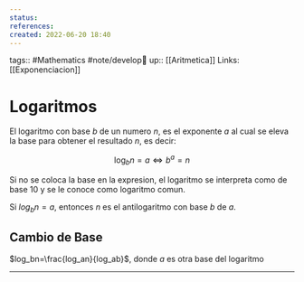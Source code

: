 ```yaml
---
status:
references:
created: 2022-06-20 18:40
---
```

tags:: #Mathematics #note/develop🍃 
up:: [[Aritmetica]]
Links: [[Exponenciacion]]
# Logaritmos
El logaritmo con base $b$ de un numero $n$, es el exponente $a$ al cual se eleva la base para obtener el resultado $n$, es decir:

$$\log_b{n}=a \Leftrightarrow b^a=n$$

Si no se coloca la base en la expresion, el logaritmo se interpreta como de base 10 y se le conoce como logaritmo comun.

Si $log_bn=a$, entonces $n$ es el antilogaritmo con base $b$ de $a$.

## Cambio de Base
$log_bn=\frac{log_an}{log_ab}$, donde $a$ es otra base del logaritmo
___
